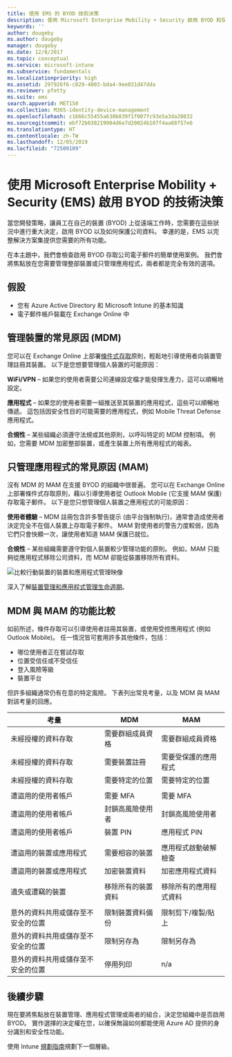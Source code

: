 ```yaml
---
title: 使用 EMS 的 BYOD 技術決策
description: 使用 Microsoft Enterprise Mobility + Security 啟用 BYOD 和保護公司資料的主要技術決策。
keywords: ''
author: dougeby
ms.author: dougeby
manager: dougeby
ms.date: 12/8/2017
ms.topic: conceptual
ms.service: microsoft-intune
ms.subservice: fundamentals
ms.localizationpriority: high
ms.assetid: 297926f6-c029-4003-bda4-9ee031d47dda
ms.reviewer: pfetty
ms.suite: ems
search.appverid: MET150
ms.collection: M365-identity-device-management
ms.openlocfilehash: c1666c55455a630b839f1f007fc93e5a3da20832
ms.sourcegitcommit: ebf72b038219904d6e7d20024b107f4aa68f57e6
ms.translationtype: HT
ms.contentlocale: zh-TW
ms.lasthandoff: 12/05/2019
ms.locfileid: "72509109"
---
```

# <a name="technology-decisions-for-enabling-byod-with-microsoft-enterprise-mobility--security-ems"></a>使用 Microsoft Enterprise Mobility + Security (EMS) 啟用 BYOD 的技術決策

當您開發策略，讓員工在自己的裝置 (BYOD) 上從遠端工作時，您需要在這些狀況中進行重大決定，啟用 BYOD 以及如何保護公司資料。 幸運的是，EMS 以完整解決方案集提供您需要的所有功能。  

在本主題中，我們會檢查啟用 BYOD 存取公司電子郵件的簡單使用案例。 我們會將焦點放在您需要管理整部裝置或只管理應用程式，兩者都是完全有效的選項。

## <a name="assumptions"></a>假設
* 您有 Azure Active Directory 和 Microsoft Intune 的基本知識
* 電子郵件帳戶裝載在 Exchange Online 中

## <a name="common-reasons-to-manage-the-device-mdm"></a>管理裝置的常見原因 (MDM)
您可以在 Exchange Online 上部署[條件式存取](https://docs.microsoft.com/azure/active-directory/active-directory-conditional-access-azure-portal)原則，輕鬆地引導使用者向裝置管理註冊其裝置。 以下是您想要管理個人裝置的可能原因：

**WiFi/VPN** – 如果您的使用者需要公司連線設定檔才能發揮生產力，這可以順暢地設定。

**應用程式** – 如果您的使用者需要一組推送至其裝置的應用程式，這些可以順暢地傳遞。 這包括因安全性目的可能需要的應用程式，例如 Mobile Threat Defense 應用程式。

**合規性** – 某些組織必須遵守法規或其他原則，以呼叫特定的 MDM 控制項。 例如，您需要 MDM 加密整部裝置，或產生裝置上所有應用程式的報表。

## <a name="common-reasons-to-only-manage-the-apps-mam"></a>只管理應用程式的常見原因 (MAM)
沒有 MDM 的 MAM 在支援 BYOD 的組織中很普遍。 您可以在 Exchange Online 上部署條件式存取原則，藉以引導使用者從 Outlook Mobile (它支援 MAM 保護) 存取電子郵件。 以下是您只想管理個人裝置之應用程式的可能原因：

**使用者體驗** – MDM 註冊包含許多警告提示 (由平台強制執行)，通常會造成使用者決定完全不在個人裝置上存取電子郵件。 MAM 對使用者的警告力度較弱，因為它們只會快顯一次，讓使用者知道 MAM 保護已就位。

**合規性** – 某些組織需要遵守對個人裝置較少管理功能的原則。 例如，MAM 只能夠從應用程式移除公司資料，而 MDM 卻能從裝置移除所有資料。

![比較行動裝置的裝置和應用程式管理映像](./media/byod-technology-decisions/byod-app-device-mgmt.png)

深入了解[裝置管理和應用程式管理生命週期](device-lifecycle.md)。

## <a name="mdm-vs-mam-capability-comparison"></a>MDM 與 MAM 的功能比較
如前所述，條件存取可以引導使用者註冊其裝置，或使用受控應用程式 (例如 Outlook Mobile)。 任一情況皆可套用許多其他條件，包括：

* 哪位使用者正在嘗試存取
* 位置受信任或不受信任
* 登入風險等級
* 裝置平台

但許多組織通常仍有在意的特定風險。  下表列出常見考量，以及 MDM 與 MAM 對該考量的回應。

| 考量   |   MDM  |   MAM  |
|------------|--------|--------|
|未經授權的資料存取 | 需要群組成員資格 | 需要群組成員資格 |
|未經授權的資料存取 | 需要裝置註冊 | 需要受保護的應用程式 |
|未經授權的資料存取 | 需要特定的位置 | 需要特定的位置 |
| | | |
|遭盜用的使用者帳戶| 需要 MFA | 需要 MFA|
|遭盜用的使用者帳戶 | 封鎖高風險使用者 | 封鎖高風險使用者 |
|遭盜用的使用者帳戶 | 裝置 PIN | 應用程式 PIN |
| | | |
| 遭盜用的裝置或應用程式 | 需要相容的裝置 | 應用程式啟動破解檢查 |
| 遭盜用的裝置或應用程式 | 加密裝置資料 | 加密應用程式資料 |
| | | |
|遺失或遭竊的裝置 | 移除所有的裝置資料 | 移除所有的應用程式資料|
| | | |
| 意外的資料共用或儲存至不安全的位置 | 限制裝置資料備份 | 限制剪下/複製/貼上|
| 意外的資料共用或儲存至不安全的位置 | 限制另存為 | 限制另存為 |
|意外的資料共用或儲存至不安全的位置 | 停用列印 | n/a|

## <a name="next-steps"></a>後續步驟
現在要將焦點放在裝置管理、應用程式管理或兩者的組合，決定您組織中是否啟用 BYOD。 實作選擇的決定權在您，以確保無論如何都能使用 Azure AD 提供的身分識別和安全性功能。  

使用 Intune [規劃指南](planning-guide.md)規劃下一個層級。
